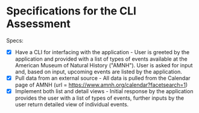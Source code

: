 # Specifications for the CLI Assessment

Specs:
- [x] Have a CLI for interfacing with the application - User is greeted by the application and provided with a list of types of events available at the American Museum of Natural History ("AMNH"). User is asked for input and, based on input, upcoming events are listed by the application.
- [x] Pull data from an external source - All data is pulled from the Calendar page of AMNH (url = https://www.amnh.org/calendar?facetsearch=1)
- [x] Implement both list and detail views - Initial response by the application provides the user with a list of types of events, further inputs by the user return detailed view of individual events.